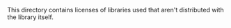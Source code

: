 This directory contains licenses of libraries used that aren't distributed with
the library itself.
